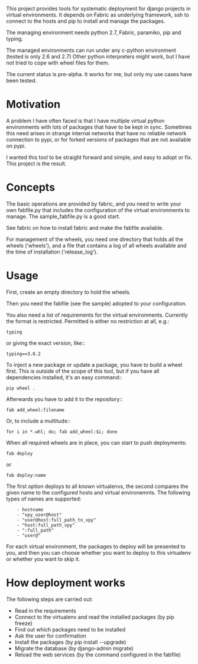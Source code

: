 This project provides tools for systematic deployment for django projects 
in virtual environments. It depends on Fabric as underlying framework, 
ssh to connect to the hosts and pip to install and manage the packages.

The managing environment needs python 2.7, Fabric, paramiko, pip and 
typing. 

The managed environments can run under any c-python environment 
(tested is only 2.6 and 2.7) Other python interpreters might work,
but I have not tried to cope with wheel files for them.

The current status is pre-alpha. It works for me, but only my use cases
have been tested.


Motivation
==========

A problem I have often faced is that I have multiple virtual python 
environments with lots of packages that have to be kept in sync. 
Sometimes this need arises in strange internal networks that have no
reliable network connection to pypi, or for forked versions of packages
that are not available on pypi.

I wanted this tool to be straight forward and simple, and easy to adopt 
or fix. This project is the result.


Concepts
========

The basic operations are provided by fabric, and you need to write your 
own fabfile.py that includes the configuration of the virtual 
environments to manage. The sample_fabfile.py is a good start. 

See fabric on how to install fabric and make the fabfile available.

For management of the wheels, you need one directory that holds all the 
wheels ('wheels'), and a file that contains a log of all wheels 
available and the time of installation ('release_log').

Usage
=====

First, create an empty directory to hold the wheels.

Then you need the fabfile (see the sample) adopted to your configuration.

You also need a list of requirements for the virtual environments.
Currently the format is restricted. Permitted is either no restriction at all, e.g.:

    typing

or giving the exact version, like::

    typing==3.0.2

To inject a new package or update a package, you have to build a wheel first. 
This is outside of the scope of this tool, but if you have all dependencies 
installed, it's an easy command::

    pip wheel .

Afterwards you have to add it to the repository::

    fab add_wheel:filename

Or, to include a multitude::

    for i in *.whl; do; fab add_wheel:$i; done

When all required wheels are in place, you can start to push deployments:

    fab deploy

or

    fab deploy:name

The first option deploys to all known virtualenvs, the second compares 
the given name to the configured hosts and virtual environemnts. 
The following types of names are supported:

        - hostname
        - "vpy_user@host"
        - "user@host:full_path_to_vpy"
        - "host:full_path_vpy"
        - ":full_path"
        - "user@"

For each virtual environment, the packages to deploy will be presented 
to you, and then you can choose whether you want to deploy to this 
virtualenv or whether you want to skip it.


How deployment works
====================

The following steps are carried out:

- Read in the requirements
- Connect to the virtualenv and read the installed packages (by pip freeze)
- Find out which packages need to be installed
- Ask the user for confirmation
- Install the packages (by pip install --upgrade)
- Migrate the database (by django-admin migrate)
- Reload the web services (by the command configured in the fabfile)
